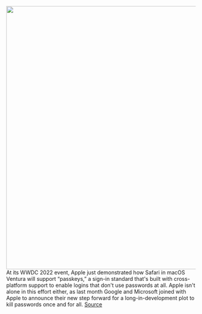 <img src='https://cdn.vox-cdn.com/thumbor/j-kEyZ331egXMbS-Uo4xzjY4wR4=/0x0:1960x1306/1200x800/filters:focal(824x497:1136x809)/cdn.vox-cdn.com/uploads/chorus_image/image/70948703/Apple_WWDC22_macOS_Ventura_Safari_Passkey_220606.0.jpg' width='700px' /><br/>
At its WWDC 2022 event, Apple just demonstrated how Safari in macOS Ventura will support “passkeys,” a sign-in standard that's built with cross-platform support to enable logins that don't use passwords at all. Apple isn't alone in this effort either, as last month Google and Microsoft joined with Apple to announce their new step forward for a long-in-development plot to kill passwords once and for all.
<a href='https://www.theverge.com/2022/6/6/23156786/apple-passkey-passwordless-sign-in-safari-macos-ventura-wwdc'> Source <a/>